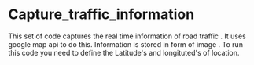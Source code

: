 # Capture_traffic_information
This set of code captures the real time information of road traffic . It uses google map api to do this. Information is stored in form of image . To run this code you need to define the Latitude's and longituted's of location.
